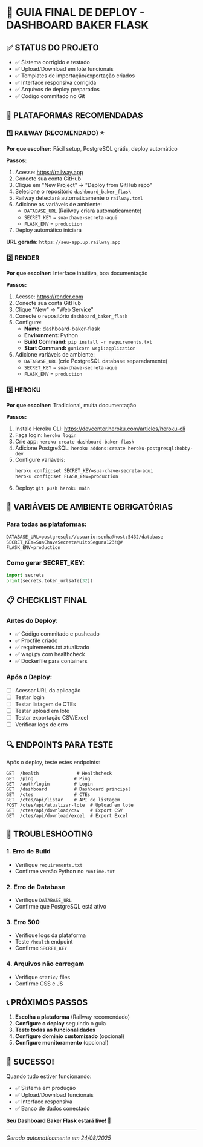 # 🚀 GUIA FINAL DE DEPLOY - DASHBOARD BAKER FLASK

## ✅ STATUS DO PROJETO
- ✅ Sistema corrigido e testado
- ✅ Upload/Download em lote funcionais
- ✅ Templates de importação/exportação criados
- ✅ Interface responsiva corrigida
- ✅ Arquivos de deploy preparados
- ✅ Código commitado no Git

## 🎯 PLATAFORMAS RECOMENDADAS

### 1️⃣ RAILWAY (RECOMENDADO) ⭐
**Por que escolher:** Fácil setup, PostgreSQL grátis, deploy automático

**Passos:**
1. Acesse: https://railway.app
2. Conecte sua conta GitHub
3. Clique em "New Project" → "Deploy from GitHub repo"
4. Selecione o repositório `dashboard_baker_flask`
5. Railway detectará automaticamente o `railway.toml`
6. Adicione as variáveis de ambiente:
   - `DATABASE_URL` (Railway criará automaticamente)
   - `SECRET_KEY` = `sua-chave-secreta-aqui`
   - `FLASK_ENV` = `production`
7. Deploy automático iniciará

**URL gerada:** `https://seu-app.up.railway.app`

### 2️⃣ RENDER
**Por que escolher:** Interface intuitiva, boa documentação

**Passos:**
1. Acesse: https://render.com
2. Conecte sua conta GitHub
3. Clique "New" → "Web Service"
4. Conecte o repositório `dashboard_baker_flask`
5. Configure:
   - **Name:** dashboard-baker-flask
   - **Environment:** Python
   - **Build Command:** `pip install -r requirements.txt`
   - **Start Command:** `gunicorn wsgi:application`
6. Adicione variáveis de ambiente:
   - `DATABASE_URL` (crie PostgreSQL database separadamente)
   - `SECRET_KEY` = `sua-chave-secreta-aqui`
   - `FLASK_ENV` = `production`

### 3️⃣ HEROKU
**Por que escolher:** Tradicional, muita documentação

**Passos:**
1. Instale Heroku CLI: https://devcenter.heroku.com/articles/heroku-cli
2. Faça login: `heroku login`
3. Crie app: `heroku create dashboard-baker-flask`
4. Adicione PostgreSQL: `heroku addons:create heroku-postgresql:hobby-dev`
5. Configure variáveis:
   ```bash
   heroku config:set SECRET_KEY=sua-chave-secreta-aqui
   heroku config:set FLASK_ENV=production
   ```
6. Deploy: `git push heroku main`

## 🔧 VARIÁVEIS DE AMBIENTE OBRIGATÓRIAS

### Para todas as plataformas:
```
DATABASE_URL=postgresql://usuario:senha@host:5432/database
SECRET_KEY=SuaChaveSecretaMuitoSegura123!@#
FLASK_ENV=production
```

### Como gerar SECRET_KEY:
```python
import secrets
print(secrets.token_urlsafe(32))
```

## 📋 CHECKLIST FINAL

### Antes do Deploy:
- ✅ Código commitado e pusheado
- ✅ Procfile criado
- ✅ requirements.txt atualizado
- ✅ wsgi.py com healthcheck
- ✅ Dockerfile para containers

### Após o Deploy:
- [ ] Acessar URL da aplicação
- [ ] Testar login
- [ ] Testar listagem de CTEs
- [ ] Testar upload em lote
- [ ] Testar exportação CSV/Excel
- [ ] Verificar logs de erro

## 🔍 ENDPOINTS PARA TESTE

Após o deploy, teste estes endpoints:

```
GET  /health              # Healthcheck
GET  /ping               # Ping
GET  /auth/login         # Login
GET  /dashboard          # Dashboard principal
GET  /ctes               # CTEs
GET  /ctes/api/listar    # API de listagem
POST /ctes/api/atualizar-lote  # Upload em lote
GET  /ctes/api/download/csv    # Export CSV
GET  /ctes/api/download/excel  # Export Excel
```

## 🚨 TROUBLESHOOTING

### 1. Erro de Build
- Verifique `requirements.txt`
- Confirme versão Python no `runtime.txt`

### 2. Erro de Database
- Verifique `DATABASE_URL`
- Confirme que PostgreSQL está ativo

### 3. Erro 500
- Verifique logs da plataforma
- Teste `/health` endpoint
- Confirme `SECRET_KEY`

### 4. Arquivos não carregam
- Verifique `static/` files
- Confirme CSS e JS

## 📞 PRÓXIMOS PASSOS

1. **Escolha a plataforma** (Railway recomendado)
2. **Configure o deploy** seguindo o guia
3. **Teste todas as funcionalidades**
4. **Configure domínio customizado** (opcional)
5. **Configure monitoramento** (opcional)

## 🎉 SUCESSO!

Quando tudo estiver funcionando:
- ✅ Sistema em produção
- ✅ Upload/Download funcionais
- ✅ Interface responsiva
- ✅ Banco de dados conectado

**Seu Dashboard Baker Flask estará live! 🚀**

---
*Gerado automaticamente em 24/08/2025*
